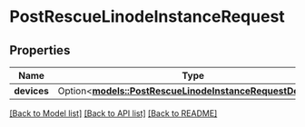 # PostRescueLinodeInstanceRequest

## Properties

Name | Type | Description | Notes
------------ | ------------- | ------------- | -------------
**devices** | Option<[**models::PostRescueLinodeInstanceRequestDevices**](post_rescue_linode_instance_request_devices.md)> |  | [optional]

[[Back to Model list]](../README.md#documentation-for-models) [[Back to API list]](../README.md#documentation-for-api-endpoints) [[Back to README]](../README.md)


